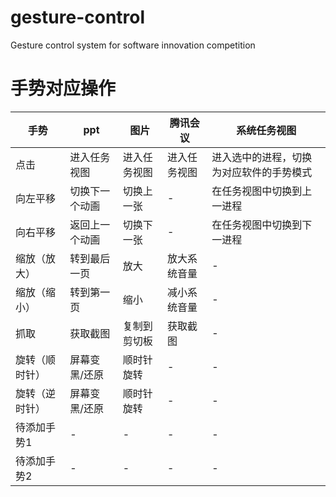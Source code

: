 # gesture-control
Gesture control system for software innovation competition

# 手势对应操作


手势|ppt|图片|腾讯会议|系统任务视图
-|-|-|-|-
点击|进入任务视图|进入任务视图|进入任务视图|进入选中的进程，切换为对应软件的手势模式
向左平移|切换下一个动画|切换上一张|-|在任务视图中切换到上一进程
向右平移|返回上一个动画|切换下一张|-|在任务视图中切换到下一进程
缩放（放大）|转到最后一页|放大|放大系统音量|-
缩放（缩小）|转到第一页|缩小|减小系统音量|-
抓取|获取截图|复制到剪切板|获取截图|-
旋转（顺时针）|屏幕变黑/还原|顺时针旋转|-|-
旋转（逆时针）|屏幕变黑/还原|顺时针旋转|-|-
待添加手势1|-|-|-|-
待添加手势2|-|-|-|-
